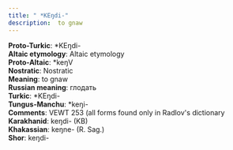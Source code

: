 ```yaml
---
title: " *KEŋdi-"
description:  to gnaw
---
```


<strong>Proto-Turkic</strong>:  *KEŋdi-<br>
<strong>Altaic etymology</strong>:  Altaic etymology<br>
<strong> Proto-Altaic</strong>:  *keŋV<br>
<strong>Nostratic</strong>:  Nostratic<br>
<strong>Meaning</strong>:  to gnaw<br>
<strong>Russian meaning</strong>:  глодать<br>
<strong>Turkic</strong>:  *KEŋdi-<br>
<strong>Tungus-Manchu</strong>:  *keŋi-<br>
<strong>Comments</strong>:  VEWT 253 (all forms found only in Radlov's dictionary<br>
<strong>Karakhanid</strong>:  keŋdi- (KB)<br>
<strong>Khakassian</strong>:  keŋne- (R. Sag.)<br>
<strong>Shor</strong>:  keŋdi-<br>


